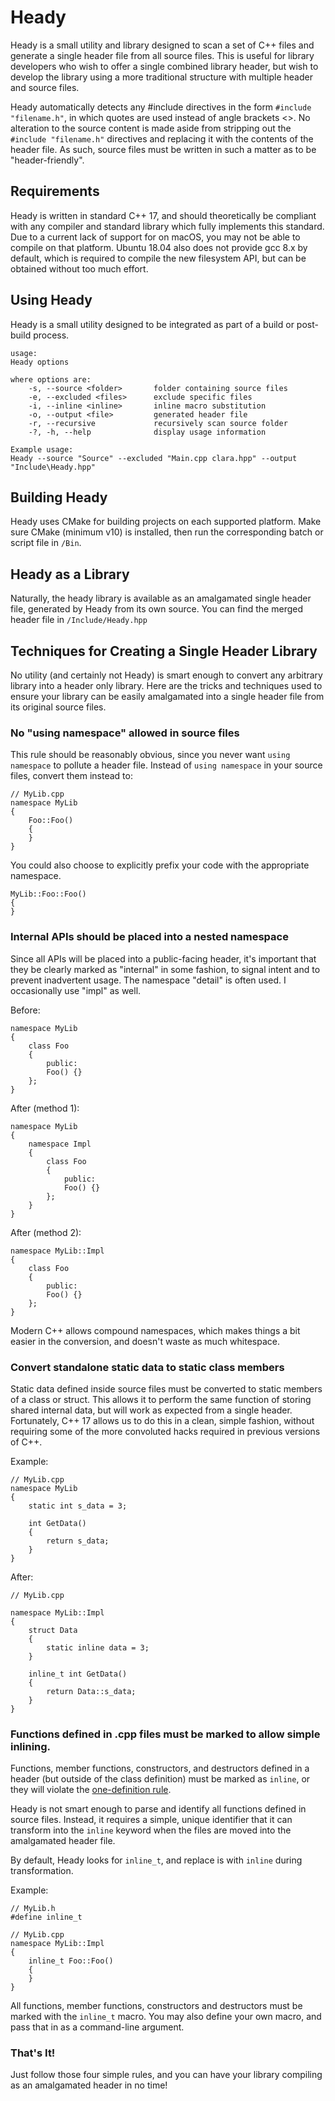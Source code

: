 # Heady
Heady is a small utility and library designed to scan a set of C++ files and generate a single header file from all source files.  This is useful for library developers who wish to offer a single combined library header, but wish to develop the library using a more traditional structure with multiple header and source files.

Heady automatically detects any #include directives in the form ```#include "filename.h"```, in which quotes are used instead of angle brackets <>.  No alteration to the source content is made aside from stripping out the ```#include "filename.h"``` directives and replacing it with the contents of the header file.  As such, source files must be written in such a matter as to be "header-friendly".

## Requirements
Heady is written in standard C++ 17, and should theoretically be compliant with any compiler and standard library which fully implements this standard.  Due to a current lack of support for <filesystem> on macOS, you may not be able to compile on that platform.  Ubuntu 18.04 also does not provide gcc 8.x by default, which is required to compile the new filesystem API, but can be obtained without too much effort.

## Using Heady
Heady is a small utility designed to be integrated as part of a build or post-build process.

    usage:
    Heady options

    where options are:
        -s, --source <folder>       folder containing source files
        -e, --excluded <files>      exclude specific files
        -i, --inline <inline>       inline macro substitution
        -o, --output <file>         generated header file
        -r, --recursive             recursively scan source folder
        -?, -h, --help              display usage information

    Example usage:
    Heady --source "Source" --excluded "Main.cpp clara.hpp" --output "Include\Heady.hpp"

## Building Heady
Heady uses CMake for building projects on each supported platform.  Make sure CMake (minimum v10) is installed, then run the corresponding batch or script file in ```/Bin```.

## Heady as a Library
Naturally, the heady library is available as an amalgamated single header file, generated by Heady from its own source.  You can find the merged header file in ```/Include/Heady.hpp```

## Techniques for Creating a Single Header Library
No utility (and certainly not Heady) is smart enough to convert any arbitrary library into a header only library.  Here are the tricks and techniques used to ensure your library can be easily amalgamated into a single header file from its original source files.

### No "using namespace" allowed in source files
This rule should be reasonably obvious, since you never want ```using namespace``` to pollute a header file.  Instead of ```using namespace``` in your source files, convert them instead to:

    // MyLib.cpp
    namespace MyLib
    {
        Foo::Foo()
        {
        }
    }
    
You could also choose to explicitly prefix your code with the appropriate namespace.

    MyLib::Foo::Foo()
    {
    }

### Internal APIs should be placed into a nested namespace
Since all APIs will be placed into a public-facing header, it's important that they be clearly marked as "internal" in some fashion, to signal intent and to prevent inadvertent usage.  The namespace "detail" is often used.  I occasionally use "impl" as well.

Before:

    namespace MyLib
    {
        class Foo
        {
            public:
            Foo() {}
        };
    } 
    
After (method 1):

    namespace MyLib
    {
        namespace Impl
        {
            class Foo
            {
                public:
                Foo() {}
            };
        }
    } 

After (method 2):

    namespace MyLib::Impl
    {
        class Foo
        {
            public:
            Foo() {}
        };
    } 


Modern C++ allows compound namespaces, which makes things a bit easier in the conversion, and doesn't waste as much whitespace.

### Convert standalone static data to static class members
Static data defined inside source files must be converted to static members of a class or struct.  This allows it to perform the same function of storing shared internal data, but will work as expected from a single header.  Fortunately, C++ 17 allows us to do this in a clean, simple fashion, without requiring some of the more convoluted hacks required in previous versions of C++.

Example:

    // MyLib.cpp
    namespace MyLib
    {
        static int s_data = 3;    
    
        int GetData()
        {
            return s_data;
        }
    }
    
After:

    // MyLib.cpp
    
    namespace MyLib::Impl
    {
        struct Data
        {
            static inline data = 3;
        }
        
        inline_t int GetData()
        {
            return Data::s_data;
        }
    }

### Functions defined in .cpp files must be marked to allow simple inlining.
Functions, member functions, constructors, and destructors defined in a header (but outside of the class definition) must be marked as ```inline```, or they will violate the [one-definition rule](https://en.wikipedia.org/wiki/One_Definition_Rule).

Heady is not smart enough to parse and identify all functions defined in source files.  Instead, it requires a simple, unique identifier that it can transform into the ```inline``` keyword when the files are moved into the amalgamated header file.

By default, Heady looks for ```inline_t```, and replace is with ```inline``` during transformation.

Example:

    // MyLib.h
    #define inline_t

    // MyLib.cpp
    namespace MyLib::Impl
    {
        inline_t Foo::Foo()
        {
        }
    }
    
All functions, member functions, constructors and destructors must be marked with the ```inline_t``` macro.  You may also define your own macro, and pass that in as a command-line argument.
   
### That's It!
Just follow those four simple rules, and you can have your library compiling as an amalgamated header in no time!
